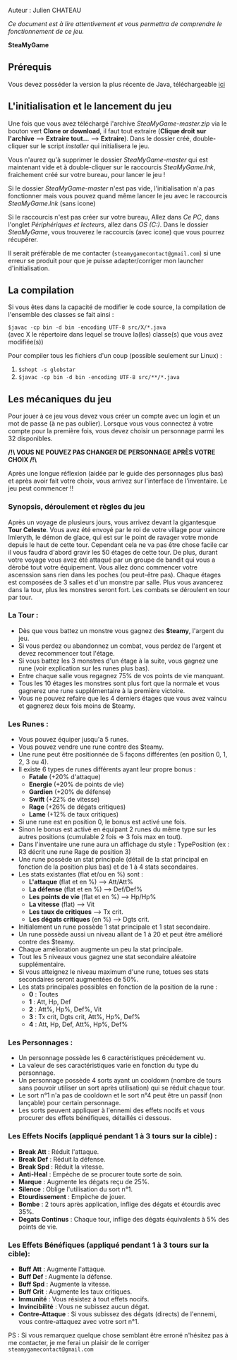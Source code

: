 Auteur : Julien CHATEAU

_Ce document est à lire attentivement et vous permettra de comprendre le fonctionnement de ce jeu._

__SteaMyGame__

## Prérequis

Vous devez posséder la version la plus récente de Java, téléchargeable [ici](https://www.java.com/fr/download/)

## L'initialisation et le lancement du jeu

Une fois que vous avez téléchargé l'archive *SteaMyGame-master.zip* via le bouton vert **Clone or download**, il faut tout extraire (**Clique droit sur l'archive** --> **Extraire tout...** --> **Extraire**). Dans le dossier créé, double-cliquer sur le script *installer* qui initialisera le jeu.

Vous n'aurez qu'à supprimer le dossier *SteaMyGame-master* qui est maintenant vide et à double-cliquer sur le raccourcis *SteaMyGame.lnk*, fraichement créé sur votre bureau, pour lancer le jeu !


Si le dossier *SteaMyGame-master* n'est pas vide, l'initialisation n'a pas fonctionner mais vous pouvez quand même lancer le jeu avec le raccourcis *SteaMyGame.lnk* (sans icone)

Si le raccourcis n'est pas créer sur votre bureau, Allez dans *Ce PC*, dans l'onglet *Périphériques et lecteurs*, allez dans *OS (C:)*. Dans le dossier *SteaMyGame*, vous trouverez le raccourcis (avec icone) que vous pourrez récupérer.

Il serait préférable de me contacter (`steamygamecontact@gmail.com`) si une erreur se produit pour que je puisse adapter/corriger mon launcher d'initialisation.

## La compilation

Si vous êtes dans la capacité de modifier le code source, la compilation de l'ensemble des classes se fait ainsi :

`$javac -cp bin -d bin -encoding UTF-8 src/X/*.java`  
(avec X le répertoire dans lequel se trouve la(les) classe(s) que vous avez modifiée(s))

Pour compiler tous les fichiers d'un coup (possible seulement sur Linux) :  
1. `$shopt -s globstar`
2. `$javac -cp bin -d bin -encoding UTF-8 src/**/*.java`

## Les mécaniques du jeu

   Pour jouer à ce jeu vous devez vous créer un compte avec un login et un mot de passe (à ne pas oublier).
Lorsque vous vous connectez à votre compte pour la première fois, vous devez choisir un personnage parmi les 32 disponibles.

**/!\\ VOUS NE POUVEZ PAS CHANGER DE PERSONNAGE APRÈS VOTRE CHOIX /!\\**

Après une longue réflexion (aidée par le guide des personnages plus bas) et après avoir fait votre choix, vous arrivez sur l'interface de l'inventaire.
Le jeu peut commencer !!


### Synopsis, déroulement et règles du jeu
Après un voyage de plusieurs jours, vous arrivez devant la gigantesque **Tour Celeste**. Vous avez été envoyé par le roi de votre village pour vaincre Imleryth,
le démon de glace, qui est sur le point de ravager votre monde depuis le haut de cette tour. Cependant cela ne va pas être chose facile car il vous
faudra d'abord gravir les 50 étages de cette tour. De plus, durant votre voyage vous avez été attaqué par un groupe de bandit qui vous a dérobé tout votre
équipement. Vous allez donc commencer votre ascenssion sans rien dans les poches (ou peut-être pas). Chaque étages est composées de 3 salles et d'un monstre par salle.
Plus vous avancerez dans la tour, plus les monstres seront fort. Les combats se déroulent en tour par tour.


### La Tour :
* Dès que vous battez un monstre vous gagnez des **$teamy**, l'argent du jeu.
* Si vous perdez ou abandonnez un combat, vous perdez de l'argent et devez recommencer tout l'étage.
* Si vous battez les 3 monstres d'un étage à la suite, vous gagnez une rune (voir explication sur les runes plus bas).
* Entre chaque salle vous regagnez 75% de vos points de vie manquant.
* Tous les 10 étages les monstres sont plus fort que la normale et vous gagnerez une rune supplémentaire à la première victoire.
* Vous ne pouvez refaire que les 4 derniers étages que vous avez vaincu et gagnerez deux fois moins de $teamy.


### Les Runes :
* Vous pouvez équiper jusqu'a 5 runes.
* Vous pouvez vendre une rune contre des $teamy.
* Une rune peut être positionnée de 5 façons différentes (en position 0, 1, 2, 3 ou 4).
* Il existe 6 types de runes différents ayant leur propre bonus :
    * **Fatale** (+20% d'attaque)
    * **Energie** (+20% de points de vie)
    * **Gardien** (+20% de défense)
    * **Swift** (+22% de vitesse)
    * **Rage** (+26% de dégats critiques)
    * **Lame** (+12% de taux critiques)
* Si une rune est en position 0, le bonus est activé une fois.
* Sinon le bonus est activé en équipant 2 runes du même type sur les autres positions (cumulable 2 fois => 3 fois max en tout).
* Dans l'inventaire une rune aura un affichage du style : TypePosition (ex : R3 décrit une rune Rage de position 3)
* Une rune possède un stat principale (détail de la stat principal en fonction de la position plus bas) et de 1 à 4 stats secondaires.
* Les stats existantes (flat et/ou en %) sont :
    * **L'attaque** (flat et en %) --> Att/Att%
    * **La défense** (flat et en %) --> Def/Def%
    * **Les points de vie** (flat et en %) --> Hp/Hp%
    * **La vitesse** (flat) --> Vit
    * **Les taux de critiques** --> Tx crit.
    * **Les dégats critiques** (en %) --> Dgts crit.
* Initialement un rune possède 1 stat principale et 1 stat secondaire.
* Un rune possède aussi un niveau allant de 1 à 20 et peut être amélioré contre des $teamy.
* Chaque amélioration augmente un peu la stat principale.
* Tout les 5 niveaux vous gagnez une stat secondaire aléatoire supplémentaire.
* Si vous atteignez le niveau maximum d'une rune, totues ses stats secondaires seront augmentées de 50%.
* Les stats principales possibles en fonction de la position de la rune :
    * **0** : Toutes
    * **1** : Att, Hp, Def
    * **2** : Att%, Hp%, Def%, Vit
    * **3** : Tx crit, Dgts crit, Att%, Hp%, Def%
    * **4** : Att, Hp, Def, Att%, Hp%, Def%


### Les Personnages :
* Un personnage possède les 6 caractéristiques précédement vu.
* La valeur de ses caractéristiques varie en fonction du type du personnage.
* Un personnage possède 4 sorts ayant un cooldown (nombre de tours sans pouvoir utiliser un sort après utilisation) qui se réduit chaque tour.
* Le sort n°1 n'a pas de cooldown et le sort n°4 peut être un passif (non lançable) pour certain personnage.
* Les sorts peuvent appliquer à l'ennemi des effets nocifs et vous procurer des effets bénéfiques, détaillés ci dessous.


### Les Effets Nocifs (appliqué pendant 1 à 3 tours sur la cible) :
* **Break Att** : Réduit l'attaque.
* **Break Def** : Réduit la défense.
* **Break Spd** : Réduit la vitesse.
* **Anti-Heal** : Empèche de se procurer toute sorte de soin.
* **Marque** : Augmente les dégats reçu de 25%.
* **Silence** : Oblige l'utilisation du sort n°1.
* **Etourdissement** : Empèche de jouer.
* **Bombe** : 2 tours après application, inflige des dégats et étourdis avec 35%.
* **Degats Continus** : Chaque tour, inflige des dégats équivalents à 5% des points de vie.

### Les Effets Bénéfiques (appliqué pendant 1 à 3 tours sur la cible):
* **Buff Att** : Augmente l'attaque.
* **Buff Def** : Augmente la défense.
* **Buff Spd** : Augmente la vitesse.
* **Buff Crit** : Augmente les taux critiques.
* **Immunité** : Vous résistez à tout effets nocifs.
* **Invincibilité** : Vous ne subissez aucun dégat.
* **Contre-Attaque** : Si vous subissez des dégats (directs) de l'ennemi, vous contre-attaquez avec votre sort n°1.

PS : Si vous remarquez quelque chose semblant être erroné n'hésitez pas à me contacter, je me ferai un plaisir de le corriger
`steamygamecontact@gmail.com`
